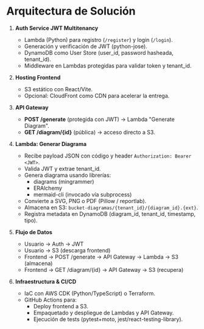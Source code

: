 # Arquitectura de Solución

1. **Auth Service JWT Multitenancy**
   - Lambda (Python) para registro (`/register`) y login (`/login`).
   - Generación y verificación de JWT (python-jose).  
   - DynamoDB como User Store (user_id, password hasheada, tenant_id).  
   - Middleware en Lambdas protegidas para validar token y tenant_id.

2. **Hosting Frontend**
   - S3 estático con React/Vite.  
   - Opcional: CloudFront como CDN para acelerar la entrega.

3. **API Gateway**
   - **POST /generate** (protegida con JWT) → Lambda "Generate Diagram".
   - **GET /diagram/{id}** (pública) → acceso directo a S3.

4. **Lambda: Generar Diagrama**
   - Recibe payload JSON con código y header `Authorization: Bearer <JWT>`.
   - Valida JWT y extrae tenant_id.
   - Genera diagrama usando librerías:
     - diagrams (mingrammer)
     - ERAlchemy
     - mermaid-cli (invocado vía subprocess)
   - Convierte a SVG, PNG o PDF (Pillow / reportlab).
   - Almacena en S3: `bucket-diagramas/{tenant_id}/{diagram_id}.{ext}`.
   - Registra metadata en DynamoDB (diagram_id, tenant_id, timestamp, tipo).

5. **Flujo de Datos**
   - Usuario → Auth → JWT
   - Usuario → S3 (descarga frontend)
   - Frontend → POST /generate → API Gateway → Lambda → S3 (almacena)
   - Frontend → GET /diagram/{id} → API Gateway → S3 (recupera)

6. **Infraestructura & CI/CD**
   - IaC con AWS CDK (Python/TypeScript) o Terraform.
   - GitHub Actions para:
     - Deploy frontend a S3.
     - Empaquetado y despliegue de Lambdas y API Gateway.
     - Ejecución de tests (pytest+moto, jest/react-testing-library).
